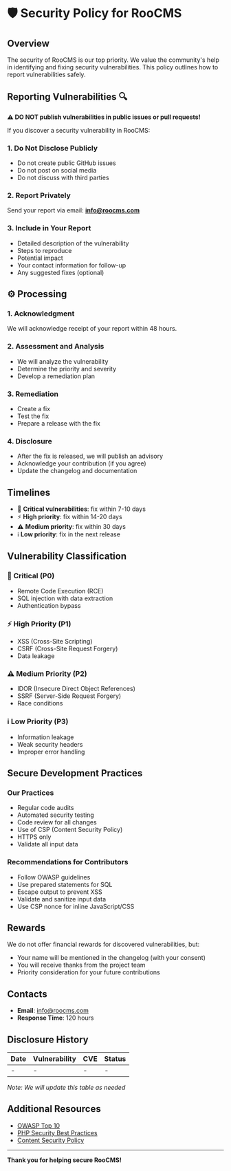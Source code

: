 # 🛡️ Security Policy for RooCMS 

## Overview 

The security of RooCMS is our top priority. We value the community's help in identifying and fixing security vulnerabilities. This policy outlines how to report vulnerabilities safely.

## Reporting Vulnerabilities 🔍

**⚠️ DO NOT publish vulnerabilities in public issues or pull requests!** 

If you discover a security vulnerability in RooCMS:

### 1. Do Not Disclose Publicly
- Do not create public GitHub issues
- Do not post on social media
- Do not discuss with third parties

### 2. Report Privately 
Send your report via email: **[info@roocms.com](mailto:info@roocms.com)**

### 3. Include in Your Report 
- Detailed description of the vulnerability
- Steps to reproduce
- Potential impact
- Your contact information for follow-up
- Any suggested fixes (optional)

## ⚙️ Processing

### 1. Acknowledgment
We will acknowledge receipt of your report within 48 hours.

### 2. Assessment and Analysis
- We will analyze the vulnerability
- Determine the priority and severity
- Develop a remediation plan

### 3. Remediation
- Create a fix
- Test the fix
- Prepare a release with the fix

### 4. Disclosure
- After the fix is released, we will publish an advisory
- Acknowledge your contribution (if you agree)
- Update the changelog and documentation

## Timelines

- 🚨 **Critical vulnerabilities**: fix within 7-10 days
- ⚡ **High priority**: fix within 14-20 days
- ⚠️ **Medium priority**: fix within 30 days
- ℹ️ **Low priority**: fix in the next release

## Vulnerability Classification

### 🚨 Critical (P0) 
- Remote Code Execution (RCE)
- SQL injection with data extraction
- Authentication bypass

### ⚡ High Priority (P1)
- XSS (Cross-Site Scripting)
- CSRF (Cross-Site Request Forgery)
- Data leakage

### ⚠️ Medium Priority (P2)
- IDOR (Insecure Direct Object References)
- SSRF (Server-Side Request Forgery)
- Race conditions

### ℹ️ Low Priority (P3)
- Information leakage
- Weak security headers
- Improper error handling

## Secure Development Practices

### Our Practices
- Regular code audits
- Automated security testing
- Code review for all changes
- Use of CSP (Content Security Policy)
- HTTPS only
- Validate all input data

### Recommendations for Contributors
- Follow OWASP guidelines
- Use prepared statements for SQL
- Escape output to prevent XSS
- Validate and sanitize input data
- Use CSP nonce for inline JavaScript/CSS

## Rewards

We do not offer financial rewards for discovered vulnerabilities, but:
- Your name will be mentioned in the changelog (with your consent)
- You will receive thanks from the project team
- Priority consideration for your future contributions

## Contacts

- **Email**: [info@roocms.com](mailto:info@roocms.com)
- **Response Time**: 120 hours

## Disclosure History

| Date | Vulnerability | CVE | Status |
|------|---------------|-----|--------|
| -    | -             | -   | -      |

*Note: We will update this table as needed*

## Additional Resources

- [OWASP Top 10](https://owasp.org/www-project-top-ten/)
- [PHP Security Best Practices](https://www.php.net/manual/en/security.php)
- [Content Security Policy](https://developer.mozilla.org/en-US/docs/Web/HTTP/CSP)

---

**Thank you for helping secure RooCMS!**
